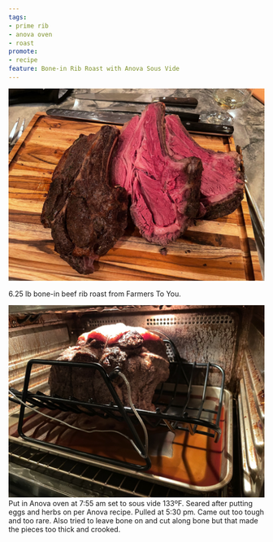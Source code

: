 ```yaml
---
tags:
- prime rib
- anova oven
- roast
promote:
- recipe
feature: Bone-in Rib Roast with Anova Sous Vide
---
```

![carved with bone](/images/recipes/prime-rib-15.jpg)

6.25 lb bone-in beef rib roast from Farmers To You. 

![carved with bone](/images/recipes/prime-rib-10.jpg)
Put in Anova oven at 7:55 am set to sous vide 133ºF. Seared after putting eggs and herbs on per Anova recipe. Pulled at 5:30 pm. Came out too tough and too rare. Also tried to leave bone on and cut along bone but that made the pieces too thick and crooked.


